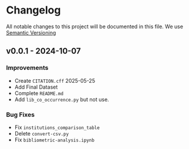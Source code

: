 # Changelog
All notable changes to this project will be documented in this file.
We use [Semantic Versioning](https://semver.org/)

## v0.0.1 - 2024-10-07

### Improvements
- Create `CITATION.cff` 2025-05-25
- Add Final Dataset
- Complete `README.md`
- Add `lib_co_occurrence.py` but not use.

### Bug Fixes
- Fix `institutions_comparison_table`
- Delete `convert-csv.py`
- Fix `bibliometric-analysis.ipynb`

